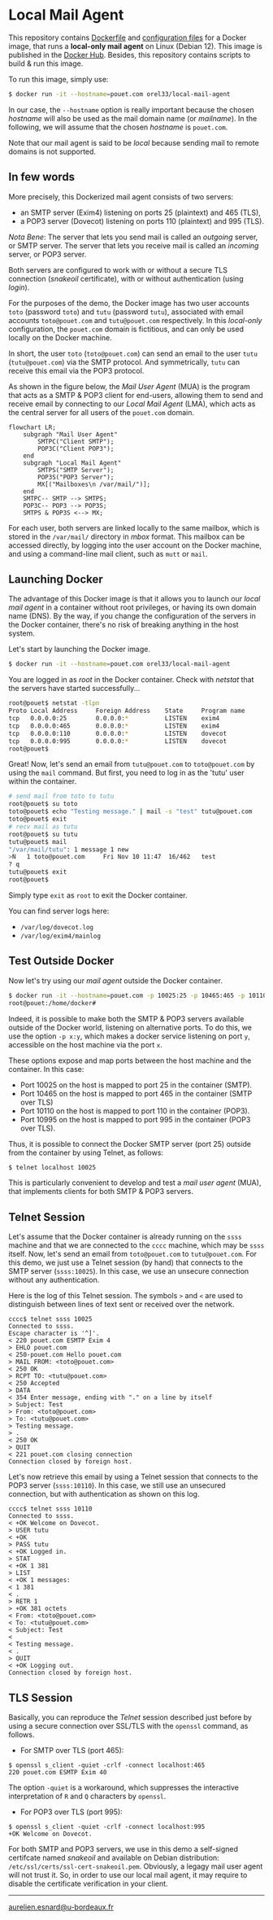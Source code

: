 # Local Mail Agent

This repository contains [Dockerfile](Dockerfile) and [configuration
files](config/) for a Docker image, that runs a **local-only mail agent** on
Linux (Debian 12). This image is published in the [Docker
Hub](https://hub.docker.com/repository/docker/orel33/local-mail-agent). Besides,
this repository contains scripts to build & run this image.

To run this image, simply use:

```bash
$ docker run -it --hostname=pouet.com orel33/local-mail-agent
```

In our case, the `--hostname` option is really important because the chosen
 *hostname* will also be used as the mail domain name (or *mailname*). In the
following, we will assume that the chosen *hostname* is `pouet.com`.

Note that our mail agent is said to be *local* because sending mail to remote
domains is not supported.

## In few words

More precisely, this Dockerized mail agent consists of two servers:

* an SMTP server (Exim4) listening on ports 25 (plaintext) and 465 (TLS),
* a POP3 server (Dovecot) listening on ports 110 (plaintext) and 995 (TLS).

*Nota Bene*: The server that lets you send mail is called an *outgoing* server,
or SMTP server. The server that lets you receive mail is called an *incoming*
server, or POP3 server.

Both servers are configured to work with or without a secure TLS connection
(*snakeoil* certificate), with or without authentication (using *login*).

For the purposes of the demo, the Docker image has two user accounts `toto`
(password `toto`) and `tutu` (password `tutu`), associated with email accounts
`toto@pouet.com` and `tutu@pouet.com` respectively. In this *local-only*
configuration, the `pouet.com` domain is fictitious, and can only be used
locally on the Docker machine.

In short, the user `toto` (`toto@pouet.com`) can send an email to the user
`tutu` (`tutu@pouet.com`) via the SMTP protocol. And symmetrically, `tutu` can
receive this email via the POP3 protocol.

As shown in the figure below, the *Mail User Agent* (MUA) is the program that
acts as a SMTP & POP3 client for end-users, allowing them to send and receive
email by connecting to our *Local Mail Agent* (LMA), which acts as the central
server for all users of the `pouet.com` domain.

```mermaid
flowchart LR;
    subgraph "Mail User Agent"
        SMTPC("Client SMTP");
        POP3C("Client POP3");
    end
    subgraph "Local Mail Agent"
        SMTPS("SMTP Server");
        POP3S("POP3 Server");
        MX[("Mailboxes\n /var/mail/")];
    end
    SMTPC-- SMTP --> SMTPS;
    POP3C-- POP3 --> POP3S;
    SMTPS & POP3S <--> MX;
```

For each user, both servers are linked locally to the same mailbox, which is
stored in the `/var/mail/` directory in *mbox* format. This mailbox can be
accessed directly, by logging into the user account on the Docker machine, and
using a command-line mail client, such as `mutt` or `mail`.

## Launching Docker

The advantage of this Docker image is that it allows you to launch our *local
mail agent* in a container without root privileges, or having its own domain
name (DNS). By the way, if you change the configuration of the servers in the
Docker container, there's no risk of breaking anything in the host system.

Let's start by launching the Docker image.

```bash
$ docker run -it --hostname=pouet.com orel33/local-mail-agent
```

You are logged in as *root* in the Docker container. Check with *netstat* that
the servers have started successfully...

```bash
root@pouet$ netstat -tlpn
Proto Local Address     Foreign Address    State     Program name
tcp   0.0.0.0:25        0.0.0.0:*          LISTEN    exim4
tcp   0.0.0.0:465       0.0.0.0:*          LISTEN    exim4
tcp   0.0.0.0:110       0.0.0.0:*          LISTEN    dovecot
tcp   0.0.0.0:995       0.0.0.0:*          LISTEN    dovecot
root@pouet$
```

Great! Now, let's send an email from `tutu@pouet.com` to `toto@pouet.com` by
using the `mail` command. But first, you need to log in as the 'tutu' user
within the container.

```bash
# send mail from toto to tutu
root@pouet$ su toto
toto@pouet$ echo "Testing message." | mail -s "test" tutu@pouet.com
toto@pouet$ exit
# recv mail as tutu
root@pouet$ su tutu
tutu@pouet$ mail
"/var/mail/tutu": 1 message 1 new
>N   1 toto@pouet.com     Fri Nov 10 11:47  16/462   test
? q
tutu@pouet$ exit
root@pouet$
```

Simply type `exit` as `root` to exit the Docker container.

You can find server logs here:

* `/var/log/dovecot.log`
* `/var/log/exim4/mainlog`

## Test Outside Docker

Now let's try using our *mail agent* outside the Docker container.

```bash
$ docker run -it --hostname=pouet.com -p 10025:25 -p 10465:465 -p 10110:110 -p 10995:995 orel33/local-mail-agent
root@pouet:/home/docker#
```

Indeed, it is possible to make both the SMTP & POP3 servers available outside of
the Docker world, listening on alternative ports. To do this, we use the option
`-p x:y`, which makes a docker service listening on port `y`, accessible on the
host machine via the port `x`.

These options expose and map ports between the host machine and the container.
In this case:

* Port 10025 on the host is mapped to port 25 in the container (SMTP).
* Port 10465 on the host is mapped to port 465 in the container (SMTP over TLS)
* Port 10110 on the host is mapped to port 110 in the container (POP3).
* Port 10995 on the host is mapped to port 995 in the container (POP3 over TLS).

Thus, it is possible to connect the Docker SMTP server (port 25) outside from
the container by using Telnet, as follows:

```bash
$ telnet localhost 10025
```

This is particularly convenient to develop and test a *mail user agent* (MUA),
that implements clients for both SMTP & POP3 servers.

## Telnet Session

Let's assume that the Docker container is already running on the `ssss` machine
and that we are connected to the `cccc` machine, which may be `ssss` itself.
Now, let's send an email from `toto@pouet.com` to `tutu@pouet.com`. For this
demo, we just use a Telnet session (by hand) that connects to the SMTP server
(`ssss:10025`). In this case, we use an unsecure connection without any
authentication.

Here is the log of this Telnet session. The symbols `>` and `<` are used to
distinguish between lines of text sent or received over the network.

```
cccc$ telnet ssss 10025
Connected to ssss.
Escape character is '^]'.
< 220 pouet.com ESMTP Exim 4
> EHLO pouet.com
< 250-pouet.com Hello pouet.com
> MAIL FROM: <toto@pouet.com>
< 250 OK
> RCPT TO: <tutu@pouet.com>
< 250 Accepted
> DATA
< 354 Enter message, ending with "." on a line by itself
> Subject: Test
> From: <toto@pouet.com>
> To: <tutu@pouet.com>
> Testing message.
> .
< 250 OK
> QUIT
< 221 pouet.com closing connection
Connection closed by foreign host.
```

Let's now retrieve this email by using a Telnet session that connects to the
POP3 server (`ssss:10110`). In this case, we still use an unsecured connection,
but with authentication as shown on this log.

```
cccc$ telnet ssss 10110
Connected to ssss.
< +OK Welcome on Dovecot.
> USER tutu
< +OK
> PASS tutu
< +OK Logged in.
> STAT
< +OK 1 381
> LIST
< +OK 1 messages:
< 1 381
< .
> RETR 1
> +OK 381 octets
< From: <toto@pouet.com>
< To: <tutu@pouet.com>
< Subject: Test
<
< Testing message.
< .
> QUIT
< +OK Logging out.
Connection closed by foreign host.
```

## TLS Session

Basically, you can reproduce the *Telnet* session described just before by using
a secure connection over SSL/TLS with the `openssl` command, as follows.

* For SMTP over TLS (port 465):

```
$ openssl s_client -quiet -crlf -connect localhost:465
220 pouet.com ESMTP Exim 40
```

The option `-quiet` is a workaround, which suppresses the interactive
interpretation of `R` and `Q` characters by `openssl`.

* For POP3 over TLS (port 995):

```
$ openssl s_client -quiet -crlf -connect localhost:995
+OK Welcome on Dovecot.
```

For both SMTP and POP3 servers, we use in this demo a self-signed certifcate
named *snakeoil* and available on Debian distribution:
`/etc/ssl/certs/ssl-cert-snakeoil.pem`. Obviously, a legagy mail user agent will
not trust it. So, in order to use our local mail agent, it may require to
disable the certificate verification in your client.

---
<aurelien.esnard@u-bordeaux.fr>
